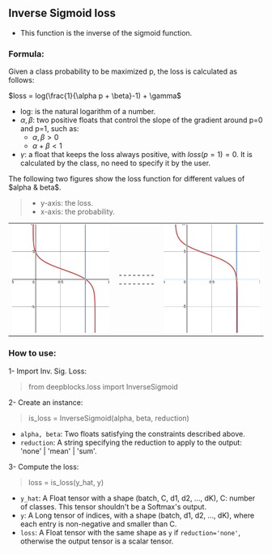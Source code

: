 ## Inverse Sigmoid loss
* This function is the inverse of the sigmoid function.

### **Formula**:
Given a class probability to be maximized p, the loss is calculated as follows:  

$loss = log(\frac{1}{\alpha p + \beta}-1) + \gamma$  
* log: is the natural logarithm of a number.
* $\alpha, \beta$: two positive floats that control the slope of the gradient around p=0 and p=1, such as:
  * $\alpha, \beta>0$
  * $\alpha + \beta<1$
* $\gamma$: a float that keeps the loss always positive, with $loss(p=1)=0$. It is calculated by the class, no need to specify it by the user.  

The following two figures show the loss function for different values of $alpha & beta$.
> * y-axis: the loss.
> * x-axis: the probability.

| | | |
------------------------- | :-----------: |-------------------------
![](/docs/imgs/InvSig_plot2.png) | ---------------- |  ![](/docs/imgs/InvSig_plot3.png)

### **How to use**:
1- Import Inv. Sig. Loss:
> from deepblocks.loss import InverseSigmoid

2- Create an instance:
>  is_loss = InverseSigmoid(alpha, beta, reduction)
* `alpha, beta`: Two floats satisfying the constraints described above.
* `reduction`: A string specifying the reduction to apply to the output: 'none' | 'mean' | 'sum'.

3- Compute the loss:
> loss = is_loss(y_hat, y)
* `y_hat`: A Float tensor with a shape (batch, C, d1, d2, ..., dK), C: number of classes. This tensor shouldn't be a Softmax's output.
* `y`: A Long tensor of indices, with a shape (batch, d1, d2, ..., dK), where each entry is non-negative and smaller than C.
* `loss`: A Float tensor with the same shape as `y` if `reduction='none'`, otherwise the output tensor is a scalar tensor.

